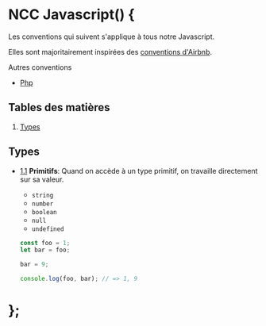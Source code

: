 # NCC Javascript() {

  Les conventions qui suivent s'applique à tous notre Javascript.

  Elles sont majoritairement inspirées des [conventions d'Airbnb](https://github.com/airbnb/javascript).

  Autres conventions
  - [Php](../php/)

## Tables des matières
  1. [Types](#Types)

## Types

  <a name="types--primitives"></a><a name="1.1"></a>
  - [1.1](#types--primitives) **Primitifs**: Quand on accède à un type primitif, on travaille directement sur sa valeur.
  
    + `string`
    + `number`
    + `boolean`
    + `null`
    + `undefined`
    
    ```javascript
    const foo = 1;
    let bar = foo;
    
    bar = 9;
    
    console.log(foo, bar); // => 1, 9
    ```
    
# };
